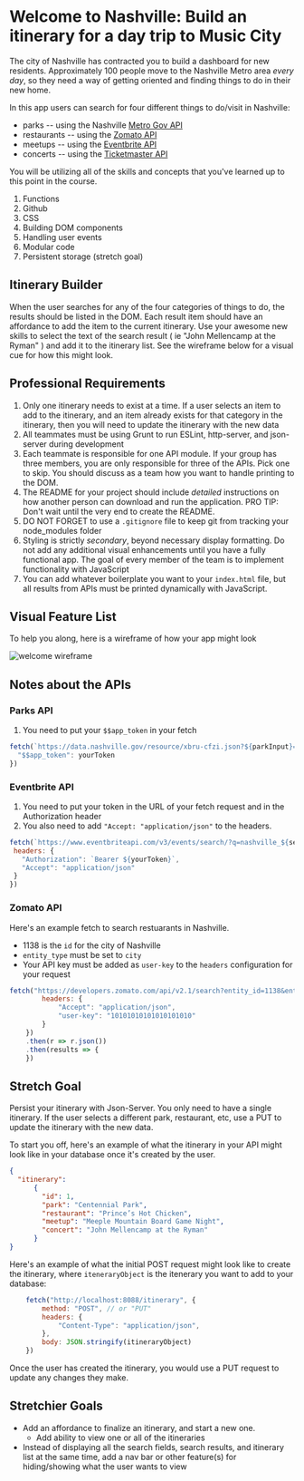 # Welcome to Nashville: Build an itinerary for a day trip to Music City

The city of Nashville has contracted you to build a dashboard for new residents. Approximately 100 people move to the Nashville Metro area *every day*, so they need a way of getting oriented and finding things to do in their new home.

In this app users can search for four different things to do/visit in Nashville:
* parks -- using the Nashville [Metro Gov API](https://dev.socrata.com/foundry/data.nashville.gov/xbru-cfzi)
* restaurants -- using the [Zomato API](https://developers.zomato.com/api)
* meetups -- using the [Eventbrite API](https://www.eventbrite.com/developer/v3/)
* concerts -- using the [Ticketmaster API](https://developer.ticketmaster.com/products-and-docs/apis/getting-started/)

You will be utilizing all of the skills and concepts that you've learned up to this point in the course.

1. Functions
1. Github
1. CSS
1. Building DOM components
1. Handling user events
1. Modular code
1. Persistent storage (stretch goal)

## Itinerary Builder

When the user searches for any of the four categories of things to do, the results should be listed in the DOM. Each result item should have an affordance to add the item to the current itinerary. Use your awesome new skills to select the text of the search result ( ie "John Mellencamp at the Ryman" ) and add it to the itinerary list. See the wireframe below for a visual cue for how this might look.


## Professional Requirements

1. Only one itinerary needs to exist at a time. If a user selects an item to add to the itinerary, and an item already exists for that category in the itinerary, then you will need to update the itinerary with the new data
1. All teammates must be using Grunt to run ESLint, http-server, and json-server during development
1. Each teammate is responsible for one API module. If your group has three members, you are only responsible for three of the APIs. Pick one to skip. You should discuss as a team how you want to handle printing to the DOM. 
1. The README for your project should include *detailed* instructions on how another person can download and run the application. PRO TIP: Don't wait until the very end to create the README.
1. DO NOT FORGET to use a `.gitignore` file to keep git from tracking your node_modules folder
1. Styling is strictly _secondary_, beyond necessary display formatting. Do not add any additional visual enhancements until you have a fully functional app. The goal of every member of the team is to implement functionality with JavaScript
1. You can add whatever boilerplate you want to your `index.html` file, but all results from APIs must be printed dynamically with JavaScript.

## Visual Feature List

To help you along, here is a wireframe of how your app might look

![welcome wireframe](./welcome_nash_wireframe2.png)

## Notes about the APIs

### Parks API
1. You need to put your `$$app_token` in your fetch
```js
fetch(`https://data.nashville.gov/resource/xbru-cfzi.json?${parkInput}=Yes`, {
  "$$app_token": yourToken
})

```

### Eventbrite API
1. You need to put your token in the URL of your fetch request and in the Authorization header
1. You also need to add `"Accept: "application/json"` to the headers.
 ```js
fetch(`https://www.eventbriteapi.com/v3/events/search/?q=nashville_${searchField}&token=${yourToken}`, {
  headers: {
    "Authorization": `Bearer ${yourToken}`,
    "Accept": "application/json"
  }
})

```

### Zomato API

Here's an example fetch to search restuarants in Nashville.

* 1138 is the `id` for the city of Nashville
* `entity_type` must be set to `city`
* Your API key must be added as `user-key` to the `headers` configuration for your request

```js
fetch("https://developers.zomato.com/api/v2.1/search?entity_id=1138&entity_type=city&start=first&sort=rating", {
        headers: {
            "Accept": "application/json",
            "user-key": "10101010101010101010"
        }
    })
    .then(r => r.json())
    .then(results => {
    })
```

## Stretch Goal
Persist your itinerary with Json-Server. You only need to have a single itinerary. If the user selects a different park, restaurant, etc, use a PUT to update the itinerary with the new data.

To start you off, here's an example of what the itinerary in your API might look like in your database once it's created by the user.

```json
{
  "itinerary":
      {
        "id": 1,
        "park": "Centennial Park",
        "restaurant": "Prince’s Hot Chicken",
        "meetup": "Meeple Mountain Board Game Night",
        "concert": "John Mellencamp at the Ryman"
      }
}
```

Here's an example of what the initial POST request might look like to create the itinerary, where `iteneraryObject` is the itenerary you want to add to your database:
```js
    fetch("http://localhost:8088/itinerary", {
        method: "POST", // or "PUT"
        headers: {
            "Content-Type": "application/json",
        },
        body: JSON.stringify(itineraryObject)
    })
```
Once the user has created the itinerary, you would use a PUT request to update any changes they make.


## Stretchier Goals
* Add an affordance to finalize an itinerary, and start a new one.
  * Add ability to view one or all of the itineraries
* Instead of displaying all the search fields, search results, and itinerary list at the same time, add a nav bar or other feature(s) for hiding/showing what the user wants to view
